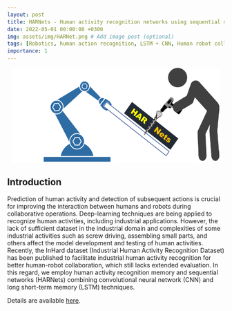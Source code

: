 ```yaml
---
layout: post
title: HARNets - Human activity recognition networks using sequential memory networks
date: 2022-05-01 00:00:00 +0300
img: assets/img/HARNet.png # Add image post (optional)
tags: [Robotics, human action recognition, LSTM + CNN, Human robot collaboration]
importance: 1
---
```



<p align="center">
  <img width="480" height="220" src="/assets/img/HARNet.png">
</p>


## Introduction

Prediction of human activity and detection of subsequent actions is crucial for improving the interaction between humans and robots during collaborative operations. Deep-learning techniques are being applied to recognize human activities, including industrial applications. However, the lack of sufficient dataset in the industrial domain and complexities of some industrial activities such as screw driving, assembling small parts, and others affect the model development and testing of human activities. Recently, the InHard dataset (Industrial Human Activity Recognition Dataset) has been published to facilitate industrial human activity recognition for better human-robot collaboration, which still lacks extended evaluation. In this regard, we employ human activity recognition memory and sequential networks (HARNets) combining convolutional neural network (CNN) and long short-term memory (LSTM) techniques. 

Details are available [here](https://github.com/tadeleTuli/HARNets).

